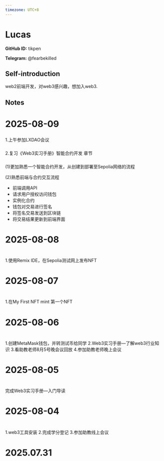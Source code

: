 ```yaml
---
timezone: UTC+8
---
```


# Lucas

**GitHub ID:** tikpen

**Telegram:** @fearbekilled

## Self-introduction

web2前端开发，对web3感兴趣，想加入web3.

## Notes

<!-- Content_START -->
# 2025-08-09

###
1.上午参加LXDAO会议
###
2.复习《Web3实习手册》智能合约开发 章节
###
  (1)更加熟悉一个智能合约开发，从创建到部署至Sepolia网络的流程

(2)熟悉前端与合约交互流程
* 前端调用API
* 请求用户授权访问钱包
* 实例化合约
* 钱包对交易进行签名
* 将签名交易发送到区块链
* 将交易结果更新到前端界面

# 2025-08-08

#
1.使用Remix IDE，在Sepolia测试网上发布NFT

# 2025-08-07

#
1.在My First NFT mint 第一个NFT

# 2025-08-06

#
1.创建MetaMask钱包，并转测试币给同学
2.Web3实习手册—了解web3行业知识
3.看助教老师8月5号晚会议回放
4.参加助教老师晚上会议

# 2025-08-05

#
完成Web3实习手册—入门导读

# 2025-08-04

#
1.web3工具安装
2.完成学分登记
3.参加助教线上会议

# 2025.07.31


<!-- Content_END -->
